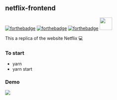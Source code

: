 ## netflix-frontend

[![forthebadge](https://forthebadge.com/images/badges/uses-html.svg)](https://forthebadge.com) [![forthebadge](https://forthebadge.com/images/badges/uses-css.svg)](https://forthebadge.com) [![forthebadge](https://forthebadge.com/images/badges/made-with-javascript.svg)](https://forthebadge.com) 
<img src="https://cdn.jsdelivr.net/gh/devicons/devicon/icons/react/react-original.svg" height="40" />

This a replica of the website Netflix 💻

### To start

* yarn
* yarn start

### Demo

![](https://media.giphy.com/media/hVoJ8rQ1gkN3Qq7pXI/giphy.gif) 

